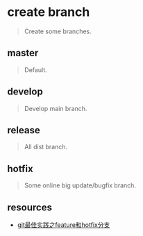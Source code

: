 # create branch
> Create some branches.

## master
> Default.

## develop
> Develop main branch.

## release
> All dist branch.

## hotfix
> Some online big update/bugfix branch.


## resources
- [ git最佳实践之feature和hotfix分支 ](http://www.cnblogs.com/iCanhua/p/8888780.html)
